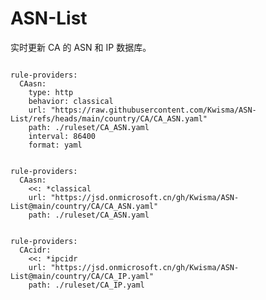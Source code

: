 
# ASN-List

实时更新 CA 的 ASN 和 IP 数据库。

<pre><code class="language-javascript">
rule-providers:
  CAasn:
    type: http
    behavior: classical
    url: "https://raw.githubusercontent.com/Kwisma/ASN-List/refs/heads/main/country/CA/CA_ASN.yaml"
    path: ./ruleset/CA_ASN.yaml
    interval: 86400
    format: yaml
</code></pre>

<pre><code class="language-javascript">
rule-providers:
  CAasn:
    <<: *classical
    url: "https://jsd.onmicrosoft.cn/gh/Kwisma/ASN-List@main/country/CA/CA_ASN.yaml"
    path: ./ruleset/CA_ASN.yaml
</code></pre>

<pre><code class="language-javascript">
rule-providers:
  CAcidr:
    <<: *ipcidr
    url: "https://jsd.onmicrosoft.cn/gh/Kwisma/ASN-List@main/country/CA/CA_IP.yaml"
    path: ./ruleset/CA_IP.yaml
</code></pre>